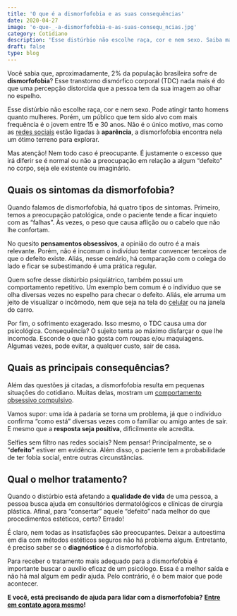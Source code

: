 ```yaml
---
title: 'O que é a dismorfofobia e as suas consequências'
date: 2020-04-27
image: 'o-que-_-a-dismorfofobia-e-as-suas-consequ_ncias.jpg'
category: Cotidiano
description: 'Esse distúrbio não escolhe raça, cor e nem sexo. Saiba mais sobre ele clicando aqui!'
draft: false
type: blog
---
```


Você sabia que, aproximadamente, 2% da população brasileira sofre de **dismorfofobia**? Esse transtorno dismórfico corporal (TDC) nada mais é do que uma percepção distorcida que a pessoa tem da sua imagem ao olhar no espelho.

Esse distúrbio não escolhe raça, cor e nem sexo. Pode atingir tanto homens quanto mulheres. Porém, um público que tem sido alvo com mais frequência é o jovem entre 15 e 30 anos. Não é o único motivo, mas como as [redes sociais](/como-utilizar-as-redes-sociais-sem-perder-a-produtividade/) estão ligadas à **aparência**, a dismorfofobia encontra nela um ótimo terreno para explorar.

Mas atenção! Nem todo caso é preocupante. É justamente o excesso que irá diferir se é normal ou não a preocupação em relação a algum “defeito” no corpo, seja ele existente ou imaginário.

## **Quais os sintomas da dismorfofobia?**

Quando falamos de dismorfofobia, há quatro tipos de sintomas. Primeiro, temos a preocupação patológica, onde o paciente tende a ficar inquieto com as “falhas”. Às vezes, o peso que causa aflição ou o cabelo que não lhe confortam.

No quesito **pensamentos obsessivos**, a opinião do outro é a mais relevante. Porém, não é incomum o indivíduo tentar convencer terceiros de que o defeito existe. Aliás, nesse cenário, há comparação com o colega do lado e ficar se subestimando é uma prática regular.

Quem sofre desse distúrbio psiquiátrico, também possui um comportamento repetitivo. Um exemplo bem comum é o indivíduo que se olha diversas vezes no espelho para checar o defeito. Aliás, ele arruma um jeito de visualizar o incômodo, nem que seja na tela do [celular](/como-o-uso-excessivo-do-celular-pode-afetar-sua-vida-negativamente/) ou na janela do carro.

Por fim, o sofrimento exagerado. Isso mesmo, o TDC causa uma dor psicológica. Consequência? O sujeito tenta ao máximo disfarçar o que lhe incomoda. Esconde o que não gosta com roupas e/ou maquiagens. Algumas vezes, pode evitar, a qualquer custo, sair de casa.

## **Quais as principais consequências?**

Além das questões já citadas, a dismorfofobia resulta em pequenas situações do cotidiano. Muitas delas, mostram um [comportamento obsessivo compulsivo](/transtorno-obsessivo-compulsivo-toc/).

Vamos supor: uma ida à padaria se torna um problema, já que o indivíduo confirma “como está” diversas vezes com o familiar ou amigo antes de sair. E mesmo que a **resposta seja positiva**, dificilmente ele acredita.

Selfies sem filtro nas redes sociais? Nem pensar! Principalmente, se o “**defeito”** estiver em evidência. Além disso, o paciente tem a probabilidade de ter fobia social, entre outras circunstâncias.

## **Qual o melhor tratamento?**

Quando o distúrbio está afetando a **qualidade de vida** de uma pessoa, a pessoa busca ajuda em consultórios dermatológicos e clínicas de cirurgia plástica. Afinal, para “consertar” aquele “defeito” nada melhor do que procedimentos estéticos, certo? Errado!

É claro, nem todas as insatisfações são preocupantes. Deixar a autoestima em dia com métodos estéticos seguros não há problema algum. Entretanto, é preciso saber se o **diagnóstico** é a dismorfofobia.

Para receber o tratamento mais adequado para a dismorfofobia é importante buscar o auxílio eficaz de um psicólogo. Essa é a melhor saída e não há mal algum em pedir ajuda. Pelo contrário, é o bem maior que pode acontecer.

**E você, está precisando de ajuda para lidar com a dismorfofobia?** [**Entre em contato agora mesmo**](/contato/)**!**
